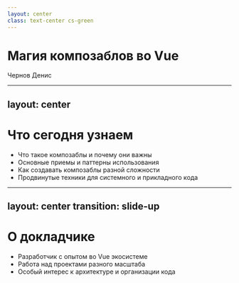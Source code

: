 ```yaml
---
layout: center
class: text-center cs-green
---
```


# Магия композаблов во Vue

Чернов Денис

---
layout: center
---

# Что сегодня узнаем

- Что такое композаблы и почему они важны
- Основные приемы и паттерны использования
- Как создавать композаблы разной сложности
- Продвинутые техники для системного и прикладного кода

---
layout: center
transition: slide-up
---

# О докладчике

- Разработчик с опытом во Vue экосистеме
- Работа над проектами разного масштаба
- Особый интерес к архитектуре и организации кода 